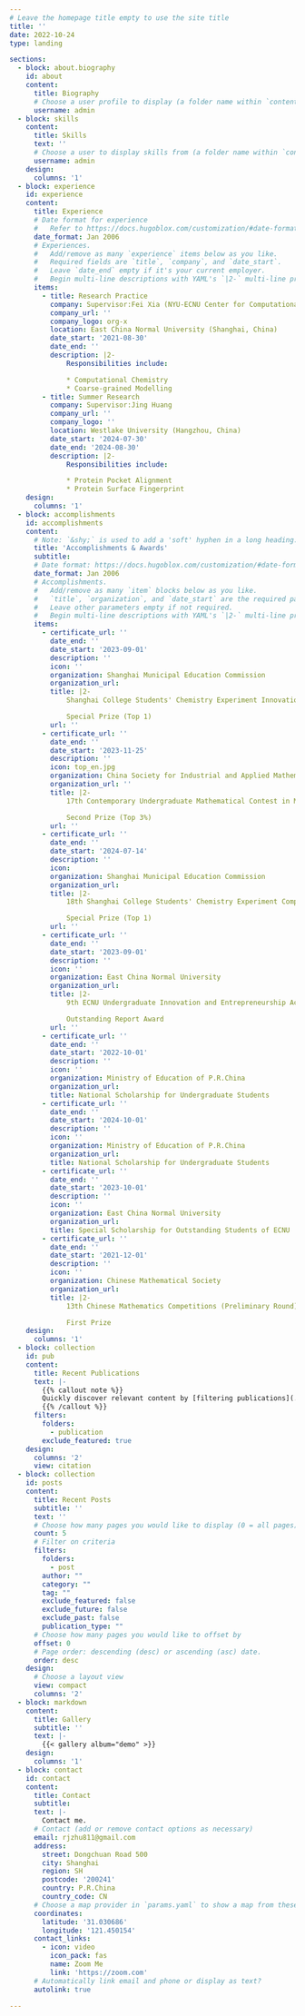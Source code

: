 ```yaml
---
# Leave the homepage title empty to use the site title
title: ''
date: 2022-10-24
type: landing

sections:
  - block: about.biography
    id: about
    content:
      title: Biography
      # Choose a user profile to display (a folder name within `content/authors/`)
      username: admin
  - block: skills
    content:
      title: Skills
      text: ''
      # Choose a user to display skills from (a folder name within `content/authors/`)
      username: admin
    design:
      columns: '1'
  - block: experience
    id: experience
    content:
      title: Experience
      # Date format for experience
      #   Refer to https://docs.hugoblox.com/customization/#date-format
      date_format: Jan 2006
      # Experiences.
      #   Add/remove as many `experience` items below as you like.
      #   Required fields are `title`, `company`, and `date_start`.
      #   Leave `date_end` empty if it's your current employer.
      #   Begin multi-line descriptions with YAML's `|2-` multi-line prefix.
      items:
        - title: Research Practice
          company: Supervisor:Fei Xia (NYU-ECNU Center for Computational Chemistry)
          company_url: ''
          company_logo: org-x
          location: East China Normal University (Shanghai, China)
          date_start: '2021-08-30'
          date_end: ''
          description: |2-
              Responsibilities include:

              * Computational Chemistry
              * Coarse-grained Modelling
        - title: Summer Research
          company: Supervisor:Jing Huang
          company_url: ''
          company_logo: ''
          location: Westlake University (Hangzhou, China)
          date_start: '2024-07-30'
          date_end: '2024-08-30'
          description: |2-
              Responsibilities include:

              * Protein Pocket Alignment
              * Protein Surface Fingerprint
    design:
      columns: '1'
  - block: accomplishments
    id: accomplishments
    content:
      # Note: `&shy;` is used to add a 'soft' hyphen in a long heading.
      title: 'Accomplishments & Awards'
      subtitle:
      # Date format: https://docs.hugoblox.com/customization/#date-format
      date_format: Jan 2006
      # Accomplishments.
      #   Add/remove as many `item` blocks below as you like.
      #   `title`, `organization`, and `date_start` are the required parameters.
      #   Leave other parameters empty if not required.
      #   Begin multi-line descriptions with YAML's `|2-` multi-line prefix.
      items:
        - certificate_url: ''
          date_end: ''
          date_start: '2023-09-01'
          description: ''
          icon: ''
          organization: Shanghai Municipal Education Commission
          organization_url: 
          title: |2-
              Shanghai College Students' Chemistry Experiment Innovation Design Competition 

              Special Prize (Top 1)
          url: ''
        - certificate_url: ''
          date_end: ''
          date_start: '2023-11-25'
          description: ''
          icon: top_en.jpg
          organization: China Society for Industrial and Applied Mathematics
          organization_url: ''
          title: |2-
              17th Contemporary Undergraduate Mathematical Contest in Modeling

              Second Prize (Top 3%)
          url: ''
        - certificate_url: ''
          date_end: ''
          date_start: '2024-07-14'
          description: ''
          icon: 
          organization: Shanghai Municipal Education Commission
          organization_url: 
          title: |2-
              18th Shanghai College Students' Chemistry Experiment Competition 

              Special Prize (Top 1)
          url: ''
        - certificate_url: ''
          date_end: ''
          date_start: '2023-09-01'
          description: ''
          icon: ''
          organization: East China Normal University
          organization_url: 
          title: |2-
              9th ECNU Undergraduate Innovation and Entrepreneurship Academic Forum

              Outstanding Report Award
          url: ''
        - certificate_url: ''
          date_end: ''
          date_start: '2022-10-01'
          description: ''
          icon: ''
          organization: Ministry of Education of P.R.China
          organization_url: 
          title: National Scholarship for Undergraduate Students
        - certificate_url: ''
          date_end: ''
          date_start: '2024-10-01'
          description: ''
          icon: ''
          organization: Ministry of Education of P.R.China
          organization_url: 
          title: National Scholarship for Undergraduate Students
        - certificate_url: ''
          date_end: ''
          date_start: '2023-10-01'
          description: ''
          icon: ''
          organization: East China Normal University
          organization_url: 
          title: Special Scholarship for Outstanding Students of ECNU
        - certificate_url: ''
          date_end: ''
          date_start: '2021-12-01'
          description: ''
          icon: ''
          organization: Chinese Mathematical Society
          organization_url: 
          title: |2-
              13th Chinese Mathematics Competitions (Preliminary Round)

              First Prize
    design:
      columns: '1'
  - block: collection
    id: pub
    content:
      title: Recent Publications
      text: |-
        {{% callout note %}}
        Quickly discover relevant content by [filtering publications](./publication/).
        {{% /callout %}}
      filters:
        folders:
          - publication
        exclude_featured: true
    design:
      columns: '2'
      view: citation
  - block: collection
    id: posts
    content:
      title: Recent Posts
      subtitle: ''
      text: ''
      # Choose how many pages you would like to display (0 = all pages)
      count: 5
      # Filter on criteria
      filters:
        folders:
          - post
        author: ""
        category: ""
        tag: ""
        exclude_featured: false
        exclude_future: false
        exclude_past: false
        publication_type: ""
      # Choose how many pages you would like to offset by
      offset: 0
      # Page order: descending (desc) or ascending (asc) date.
      order: desc
    design:
      # Choose a layout view
      view: compact
      columns: '2'
  - block: markdown
    content:
      title: Gallery
      subtitle: ''
      text: |-
        {{< gallery album="demo" >}}
    design:
      columns: '1'
  - block: contact
    id: contact
    content:
      title: Contact
      subtitle:
      text: |-
        Contact me.
      # Contact (add or remove contact options as necessary)
      email: rjzhu811@gmail.com
      address:
        street: Dongchuan Road 500
        city: Shanghai
        region: SH
        postcode: '200241'
        country: P.R.China
        country_code: CN
      # Choose a map provider in `params.yaml` to show a map from these coordinates
      coordinates:
        latitude: '31.030686'
        longitude: '121.450154'  
      contact_links:
        - icon: video
          icon_pack: fas
          name: Zoom Me
          link: 'https://zoom.com'
      # Automatically link email and phone or display as text?
      autolink: true

---
```

